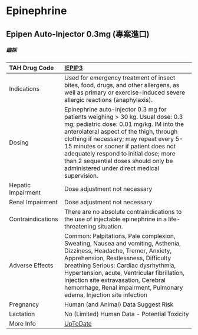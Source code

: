 # Epinephrine

## Epipen Auto-Injector 0.3mg (專案進口)

##### 臨採

| TAH Drug Code      | [IEPIP3](https://www.tahsda.org.tw/drugs/hissearch.php?drug_code=IEPIP3)                                                                                                                                                                                                                                                                                                                 |
|:-------------------|:-----------------------------------------------------------------------------------------------------------------------------------------------------------------------------------------------------------------------------------------------------------------------------------------------------------------------------------------------------------------------------------------|
| Indications        | Used for emergency treatment of insect bites, food, drugs, and other allergens, as well as primary or exercise-induced severe allergic reactions (anaphylaxis).                                                                                                                                                                                                                          |
| Dosing             | Epinephrine auto-injector 0.3 mg for patients weighing > 30 kg. Usual dose: 0.3 mg; pediatric dose: 0.01 mg/kg. IM into the anterolateral aspect of the thigh, through clothing if necessary; may repeat every 5-15 minutes or sooner if patient does not adequately respond to initial dose; more than 2 sequential doses should only be administered under direct medical supervision. |
| Hepatic Impairment | Dose adjustment not necessary                                                                                                                                                                                                                                                                                                                                                            |
| Renal Impairment   | Dose adjustment not necessary                                                                                                                                                                                                                                                                                                                                                            |
| Contraindications  | There are no absolute contraindications to the use of injectable epinephrine in a life-threatening situation.                                                                                                                                                                                                                                                                            |
| Adverse Effects    | Common: Palpitations, Pale complexion, Sweating, Nausea and vomiting, Asthenia, Dizziness, Headache, Tremor, Anxiety, Apprehension, Restlessness, Difficulty breathing Serious: Cardiac dysrhythmia, Hypertension, acute, Ventricular fibrillation, Injection site extravasation, Cerebral hemorrhage, Renal impairment, Pulmonary edema, Injection site infection                       |
| Pregnancy          | Human (and Animal) Data Suggest Risk                                                                                                                                                                                                                                                                                                                                                     |
| Lactation          | No (Limited) Human Data - Potential Toxicity                                                                                                                                                                                                                                                                                                                                             |
| More Info          | [UpToDate](https://www.uptodate.com/contents/epinephrine-drug-information)                                                                                                                                                                                                                                                                                                               |

